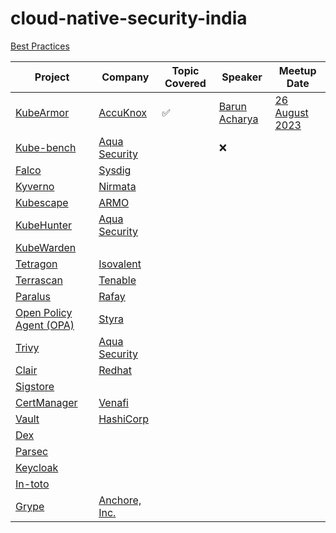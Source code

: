 # cloud-native-security-india

[Best Practices](https://github.com/cncf/communitygroups/blob/main/best_practices.md)

Project | Company | Topic Covered | Speaker | Meetup Date
---|---|---|---|---
[KubeArmor](https://github.com/kubearmor/KubeArmor) | [AccuKnox](https://github.com/accuknox) | ✅ | [Barun Acharya](https://www.linkedin.com/in/barun-acharya/) | [26 August 2023](https://community.cncf.io/events/details/cncf-cloud-native-security-india-presents-kubernetes-security-meetup/)
[Kube-bench](https://github.com/aquasecurity/kube-bench) | [Aqua Security](https://www.aquasec.com/) | | ❌
[Falco](https://github.com/falcosecurity/falco) | [Sysdig](https://sysdig.com/) | |
[Kyverno](https://github.com/kyverno/kyverno) | [Nirmata](https://nirmata.com/) | |
[Kubescape](https://github.com/kubescape/kubescape) | [ARMO](https://www.armosec.io) | |
[KubeHunter](https://github.com/aquasecurity/kube-hunter) | [Aqua Security](https://www.aquasec.com/) | |
[KubeWarden](https://github.com/kubewarden) | | |
[Tetragon](https://github.com/cilium/tetragon) | [Isovalent](https://isovalent.com/) | |
[Terrascan](https://github.com/tenable/terrascan) | [Tenable](https://www.tenable.com/) | |
[Paralus](https://github.com/paralus/paralus) | [Rafay](https://rafay.co/) | |
[Open Policy Agent (OPA)](https://www.openpolicyagent.org/) | [Styra](https://www.styra.com/) | |
[Trivy](https://github.com/aquasecurity/trivy) | [Aqua Security](https://www.aquasec.com/) | |
[Clair](https://github.com/quay/clair) | [Redhat](https://quay.io/) | |
[Sigstore](https://github.com/sigstore) |  | |
[CertManager](https://github.com/cert-manager/cert-manager) | [Venafi](https://venafi.com/) | |
[Vault](https://github.com/hashicorp/vault) | [HashiCorp](https://www.hashicorp.com/) | |
[Dex](https://github.com/dexidp/dex) | | |
[Parsec](https://github.com/parallaxsecond/parsec) | | |
[Keycloak](https://github.com/keycloak/keycloak) | | |
[In-toto](https://github.com/in-toto/in-toto) | | |
[Grype](https://github.com/anchore/grype) | [Anchore, Inc.](https://anchore.com/) | |

